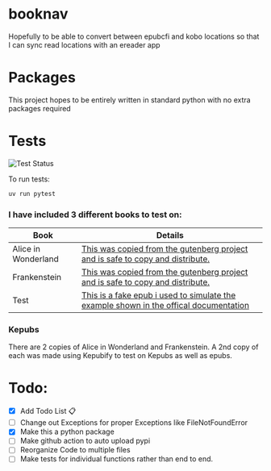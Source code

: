 # booknav

Hopefully to be able to convert between epubcfi and kobo locations so that I can sync read locations with an ereader app

# Packages

This project hopes to be entirely written in standard python with no extra packages required

# Tests

![Test Status](https://github.com/AStrayByte/booknav/actions/workflows/run-pytest.yml/badge.svg)

To run tests:

```sh
uv run pytest
```

### I have included 3 different books to test on:

| Book                | Details                                                                                               |
| ------------------- | ----------------------------------------------------------------------------------------------------- |
| Alice in Wonderland | [This was copied from the gutenberg project and is safe to copy and distribute.][Alice in Wonderland] |
| Frankenstein        | [This was copied from the gutenberg project and is safe to copy and distribute.][Frankenstein]        |
| Test                | [This is a fake epub i used to simulate the example shown in the offical documentation][EpubCFIDoc]   |

### Kepubs

There are 2 copies of Alice in Wonderland and Frankenstein.
A 2nd copy of each was made using Kepubify to test on Kepubs as well as epubs.

[Alice in Wonderland]: https://www.gutenberg.org/ebooks/11
[Frankenstein]: https://www.gutenberg.org/ebooks/84
[EpubCFIDoc]: https://idpf.org/epub/linking/cfi/#sec-path-examples

# Todo:

- [x] Add Todo List 📋
- [ ] Change out Exceptions for proper Exceptions like FileNotFoundError
- [x] Make this a python package
- [ ] Make github action to auto upload pypi
- [ ] Reorganize Code to multiple files
- [ ] Make tests for individual functions rather than end to end.
